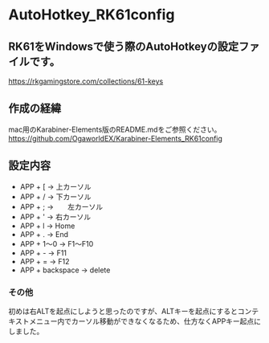 # AutoHotkey_RK61config
## RK61をWindowsで使う際のAutoHotkeyの設定ファイルです。
https://rkgamingstore.com/collections/61-keys
## 作成の経緯
mac用のKarabiner-Elements版のREADME.mdをご参照ください。
https://github.com/OgaworldEX/Karabiner-Elements_RK61config

## 設定内容
- APP + [ -> 上カーソル
- APP + / -> 下カーソル
- APP + ; ->　　左カーソル
- APP + ' -> 右カーソル
- APP + l -> Home
- APP + . -> End
- APP + 1〜0 -> F1〜F10
- APP + - -> F11
- APP + = -> F12
- APP + backspace -> delete

### その他
初めは右ALTを起点にしようと思ったのですが、ALTキーを起点にするとコンテキストメニュー内でカーソル移動ができなくなるため、仕方なくAPPキー起点にしました。
